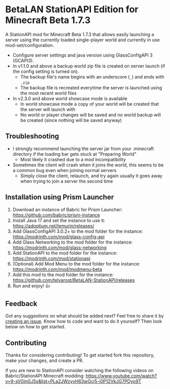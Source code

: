 # BetaLAN StationAPI Edition for Minecraft Beta 1.7.3

A StationAPI mod for Minecraft Beta 1.7.3 that allows easily launching a server using the currently loaded single-player world and currently in use mod-set/configuration.
* Configure server settings and java version using GlassConfigAPI 3 (GCAPI3).
* In v1.1.0 and above a backup world zip file is created on server launch (if the config setting is turned on).
  * The backup file's name begins with an underscore (`_`) and ends with `.zip`
  * The backup file is recreated everytime the server is launched using the most recent world files
* In v2.3.0 and above world showcase mode is available
  * In world showcase mode a copy of your world will be created that the server will launch with
  * No world or player changes will be saved and no world backup will be created (since nothing will be saved anyway)

## Troubleshooting

* I strongly recommend launching the server jar from your .minecraft directory if the loading bar gets stuck at "Preparing World"
  * Most likely it crashed due to a mod incompatibility
* Sometimes the client will crash when it joins the world, this seems to be a common bug even when joining normal servers
  * Simply close the client, relaunch, and try again usually it goes away when trying to join a server the second time

## Installation using Prism Launcher

1. Download an instance of Babric for Prism Launcher: https://github.com/babric/prism-instance
2. Install Java 17 and set the instance to use it: https://adoptium.net/temurin/releases/
3. Add GlassConfigAPI 3.0.2+ to the mod folder for the instance: https://modrinth.com/mod/glass-config-api
4. Add Glass Networking to the mod folder for the instance: https://modrinth.com/mod/glass-networking
5. Add StationAPI to the mod folder for the instance: https://modrinth.com/mod/stationapi
6. (Optional) Add Mod Menu to the mod folder for the instance: https://modrinth.com/mod/modmenu-beta
7. Add this mod to the mod folder for the instance: https://github.com/telvarost/BetaLAN-StationAPI/releases
8. Run and enjoy! 👍

## Feedback

Got any suggestions on what should be added next? Feel free to share it by [creating an issue](https://github.com/telvarost/BetaLAN-StationAPI/issues/new). Know how to code and want to do it yourself? Then look below on how to get started.

## Contributing

Thanks for considering contributing! To get started fork this repository, make your changes, and create a PR. 

If you are new to StationAPI consider watching the following videos on Babric/StationAPI Minecraft modding: https://www.youtube.com/watch?v=9-sVGjnGJ5s&list=PLa2JWzyvH63wGcj5-i0P12VkJG7PDyo9T
